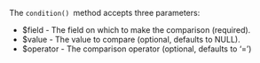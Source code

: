 The `condition() `method accepts three parameters:

* $field - The field on which to make the comparison (required).
* $value - The value to compare (optional, defaults to NULL).
* $operator - The comparison operator (optional, defaults to ‘=’)